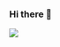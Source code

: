 ### Hi there 👋

<!--
**pankajjangid/pankajjangid** is a ✨ _special_ ✨ repository because its `README.md` (this file) appears on your GitHub profile.

Here are some ideas to get you started:

- 🔭 I’m currently working on CCTNS Rajsthan Police
- 🌱 I’m currently learning Dart,Flutter,AWS
- 📫 How to reach me:
[Website](https://pankajjangid.com/)
- 😄 Pronouns: ...
- ⚡ Fun fact: ...
-->

<img src="https://github-readme-stats.vercel.app/api?username=pankajjangid&&show_icons=true&title_color=ffffff&icon_color=bb2acf&text_color=daf7dc&bg_color=151515">
